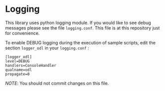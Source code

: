 # Logging

This library uses python logging module. If you would like to see debug messages
please see the file `logging.conf`. This file is at this repository just for
convenience.

To enable DEBUG logging during the execution of sample scripts, edit the section
`logger_odl` in your `logging.conf` :

```
[logger_odl]
level=DEBUG
handlers=ConsoleHandler
qualname=odl
propagate=0
```

*NOTE*: You should not commit changes on this file.

